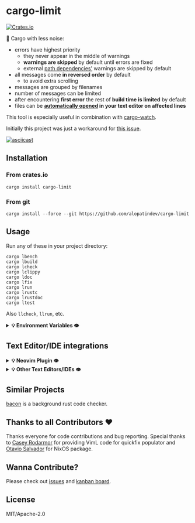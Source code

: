 # cargo-limit
[![Crates.io](https://img.shields.io/crates/v/cargo-limit.svg)](https://crates.io/crates/cargo-limit)

🚀 Cargo with less noise:
- errors have highest priority
    - they never appear in the middle of warnings
    - **warnings are skipped** by default until errors are fixed
    - external [path dependencies'](https://doc.rust-lang.org/cargo/reference/specifying-dependencies.html#specifying-path-dependencies) warnings are skipped by default
- all messages come **in reversed order** by default
    - to avoid extra scrolling
- messages are grouped by filenames
- number of messages can be limited
- after encountering **first error** the rest of **build time is limited** by default
- files can be **[automatically opened](#text-editoride-integrations) in your text editor on affected lines**

This tool is especially useful in combination with [cargo-watch](https://crates.io/crates/cargo-watch).

Initially this project was just a workaround for [this issue](https://github.com/rust-lang/rust/issues/27189).

[![asciicast](https://asciinema.org/a/441673.svg)](https://asciinema.org/a/441673)

## Installation

### From crates.io
```
cargo install cargo-limit
```

### From git
```
cargo install --force --git https://github.com/alopatindev/cargo-limit
```

## Usage
Run any of these in your project directory:
```
cargo lbench
cargo lbuild
cargo lcheck
cargo lclippy
cargo ldoc
cargo lfix
cargo lrun
cargo lrustc
cargo lrustdoc
cargo ltest
```

Also `llcheck`, `llrun`, etc.

<details>
<summary><b>💡 Environment Variables 👁️</b></summary>
<p>

### CARGO_MSG_LIMIT
- limit compiler messages number
- `0` means no limit, which is default

### CARGO_TIME_LIMIT
- `cargo` execution time limit in seconds after encountering first compiling error
- `1` is default
- `0` means no limit

### CARGO_ASC
- show compiler messages in ascending order
- `false` is default

### CARGO_FORCE_WARN
- show warnings even if errors still exist
- `false` is default

### CARGO_DEPS_WARN
- show external path dependencies' warnings
- `false` is default

### CARGO_EDITOR
- opens affected files in external app
    - see [neovim integration](#text-editoride-integrations)
- empty (`""`) means don't run external app
- `"_cargo-limit-open-in-nvim"` is default

</p>
</details>

## Text Editor/IDE integrations
<details>
<summary><b>💡 Neovim Plugin 👁️</b></summary>
<p>

Enable the plugin in your `init.vim`. For instance for [vim-plug](https://github.com/junegunn/vim-plug#neovim):
```viml
Plug 'alopatindev/cargo-limit', { 'do': 'cargo install cargo-limit nvim-send' }

"" Optionally: F2 to save, F2 again to jump
"function! SaveAllOrOpenNextLocation()
"  if &l:modified == 0
"    call g:CargoLimitOpenNextLocation()
"  else
"    execute 'wa'
"  endif
"endfunction
"
"nmap <F2> :call SaveAllOrOpenNextLocation()<cr>
"vmap <F2> <esc>:call SaveAllOrOpenNextLocation()<cr>v
"imap <F2> <esc>:call SaveAllOrOpenNextLocation()<cr>i
```
and install it with

```bash
nvim +PlugInstall +UpdateRemotePlugins +qa
```

<details>
<summary><b>💡 Test the plugin! 👁️</b></summary>
<p>

1. Open two terminals (or tmux windows, etc.)
2. `cd your/project/directory` in both of them
3. Run `nvim` in one of them
4. Run `cargo lrun` in the other
5. In case of compiling errors `nvim` opens new or existing tabs with the files on affected lines and columns
6. Fix the error, save the file and `nvim` will jump to the next error location
7. `cargo llrun` (`cargo llcheck`, etc.) will open them in case of warnings as well.

</p>
</details>

<details>
<summary><b>⚠️ Known Limitations! 👁️</b></summary>
<p>

### 1. Auto-jumps work only if
- current **mode is normal**
- current buffer is either **empty or contains some existing and unmodified** (saved) file

This is by design, in order to **not disrupt** from active text editing or file navigation process.

### 2. Auto-jump on each file save is currently imprecise
- it may jump to a wrong line if it moved
- it may not jump at all, if the next affected line is supposed to be modified already

For precise jump please rerun `cargo ll{check,run,etc.}`.

### 3. Before running `nvim`: Current Directory should be Project (sub)directory
- that's required so **cargo-limit** could [figure out](https://github.com/alopatindev/cargo-limit/issues/30#issuecomment-1219793195) which exact `nvim` instance should be controlled
- only **first `nvim` instance** with current project (sub)directory will be **controlled by cargo-limit**.

</p>
</details>

## Customizations
Add a **custom open handler** to your `init.vim` if you want other Neovim behavior.

<details>
<summary><b>💡 See examples! 👁️</b></summary>
<p>

### Open Files in Buffers Instead of Tabs
```viml
function! g:CargoLimitOpen(editor_data)
  let l:current_file = resolve(expand('%:p'))
  if l:current_file != '' && !filereadable(l:current_file)
    return
  endif
  for location in reverse(a:editor_data.files)
    let l:path = fnameescape(location.path)
    if mode() == 'n' && &l:modified == 0
      execute 'edit ' . l:path
      call cursor((location.line), (location.column))
    else
      break
    endif
  endfor
endfunction
```

### Populate a QuickFix List
```viml
set errorformat =%f:%l:%c:%m

function! g:CargoLimitOpen(editor_data)
  let l:winnr = winnr()

  cgetexpr []
  for file in a:editor_data['files']
    caddexpr file['path'] . ':' . file['line'] . ':' . file['column'] . ':' . file['message']
  endfor

  if empty(a:editor_data['files'])
    cclose
  else
    copen
  endif

  if l:winnr !=# winnr()
    wincmd p
  endif
endfunction
```

</p>
</details>

</p>
</details>

<details>
<summary><b>💡 Other Text Editors/IDEs 👁️</b></summary>
<p>

**cargo-limit** can run external app/script and provide affected locations to stdin in the following JSON format:
```json
{
  "workspace_root": "/full/path/to/project",
  "files": [
    {
      "path": "/full/path/to/project/file.rs",
      "line": 4,
      "column": 1,
      "message": "unused import: `diagnostic::DiagnosticSpan`",
      "level": "warning"
    }
  ]
}
```

Theoretically this can be used for any text editor or IDE, especially if it supports client/server communication. To do that you need a **wrapper app/script** that parses the `files` and gives them to the text editor or IDE client.

<details>
<summary><b>💡 Example: Gedit! 👁️</b></summary>
<p>

1. Install [`jq`](https://stedolan.github.io/jq/download/)
2. Create `open-in-gedit.sh`:
```bash
#!/bin/bash

jq --raw-output '.files |= unique_by(.path) | .files[] | [
    "gedit",
    .path,
    "+" + (.line | tostring) + ":" + (.column | tostring),
    "&"
] | join(" ")' | bash
```
3. `chmod +x open-in-gedit.sh`
4. Set `CARGO_EDITOR=/path/to/open-in-gedit.sh` environment variable
5. Run `cargo lrun` in your project directory
6. In case of compiling errors `open-in-gedit.sh` will open files in `gedit` on affected lines and columns
7. `cargo llrun` (`cargo llcheck`, etc.) will open them in case of warnings as well.

</p>
</details>

</p>
</details>

## Similar Projects
[bacon](https://github.com/Canop/bacon) is a background rust code checker.

## Thanks to all Contributors ❤️
Thanks everyone for code contributions and bug reporting. Special thanks to [Casey Rodarmor](https://github.com/casey) for providing VimL code for quickfix populator and [Otavio Salvador](https://github.com/otavio) for NixOS package.

## Wanna Contribute?
Please check out [issues](https://github.com/alopatindev/cargo-limit/issues) and [kanban board](https://github.com/alopatindev/cargo-limit/projects/1?fullscreen=true).

## License
MIT/Apache-2.0
